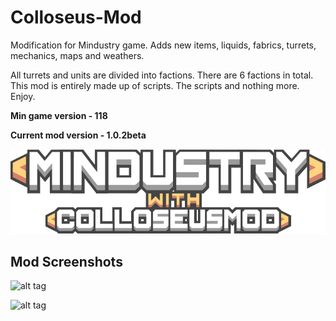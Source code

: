 # Colloseus-Mod
Modification for Mindustry game. Adds new items, liquids, fabrics, turrets, mechanics, maps and weathers.

All turrets and units are divided into factions. There are 6 factions in total. 
This mod is entirely made up of scripts. The scripts and nothing more. Enjoy. 

**Min game version - 118**

**Current mod version - 1.0.2beta**

![Logo](sprites-override/ui/logo.png)


## Mod Screenshots

![alt tag](https://sun9-32.userapi.com/impg/B3FzPuhh-G32vI4DtDAqZHV53osAK5ljFNaeeQ/QBGrnTRUII8.jpg?size=1080x882&quality=96&proxy=1&sign=2298276508da899aa9f81a7aa499e9be "Clash of two factions")

![alt tag](https://sun9-15.userapi.com/impg/KwxgSTroImspVcXpcGD45iNPoqy5J0xF-RoYlw/y_P-LQLRv-8.jpg?size=1080x480&quality=96&proxy=1&sign=3c955e22117cf4ff52a725a1a83b2602 "The largest unit in modification - leviathan")
